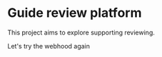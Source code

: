 # Guide review platform

This project aims to explore supporting reviewing.

Let's try the webhood again